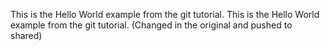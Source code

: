 This is the Hello World example from the git tutorial.
This is the Hello World example from the git tutorial.
(Changed in the original and pushed to shared)
